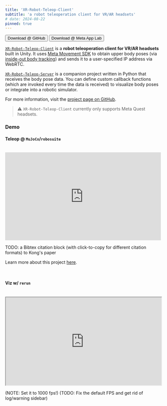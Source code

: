 ```yaml
---
title: 'XR-Robot-Teleop-Client'
subtitle: 'a robot teleoperation client for VR/AR headsets'
# date: 2024-08-22
pinned: true
---
```


<script>
import Action from '$lib/Action.svelte'
import Button from '$lib/Button.svelte'
</script>

<Action>
    <Button href="https://github.com/yunho-c/XR-Robot-Teleop-Client/releases">Download @ GitHub</Button>
    <Button href="https://TODO.com">Download @ Meta App Lab</Button>
</Action>

[`XR-Robot-Teleop-Client`](https://github.com/yunho-c/XR-Robot-Teleop-Client) is a **robot teleoperation client for VR/AR headsets** built in Unity. It uses [Meta Movement SDK](https://developers.meta.com/horizon/documentation/unity/move-body-tracking/) to obtain upper body poses (via [inside-out body tracking](https://developers.meta.com/horizon/blog/inside-out-body-tracking-and-generative-legs/)) and sends it to a user-specified IP address via WebRTC.

[`XR-Robot-Teleop-Server`](https://github.com/yunho-c/XR-Robot-Teleop-Server) is a companion project written in Python that receives the body pose data. You can define custom callback functions (which are invoked every time the data is received) to visualize body poses or integrate into a robotic simulator. 

For more information, visit the [project page on GitHub](https://github.com/yunho-c/XR-Robot-Teleop-Client).

> ⚠️ `XR-Robot-Teleop-Client` currently only supports Meta Quest headsets.


### Demo

#### Teleop @ `MuJoCo`/`robosuite`

<br>

<iframe style="width: 100%; aspect-ratio: 16 / 9;" src="https://www.youtube.com/embed/R7ryrr48uPQ" title="SRL XR Dual Kinova Teleop Demo [7/28/2025]" frameborder="0" referrerpolicy="strict-origin-when-cross-origin" allowfullscreen></iframe>

TODO: a Bibtex citation block (with click-to-copy for different citation formats) to Kong's paper

Learn more about this project [here](https://github.com/kczttm/robosuite).

<br>

#### Viz w/ `rerun`

<br>

<iframe style="width: 100%; aspect-ratio: 16 / 9;" src="https://app.rerun.io/index.html?url=https://xr-robot-teleop-website.pages.dev/assets/body_pose_data_07282025_1126pm.rrd" title="XR-Robot-Teleop Rerun Visualization" ></iframe>

(NOTE: Set it to 1000 fps!)
(TODO: Fix the default FPS and get rid of log/warning sidebar)

<br>

